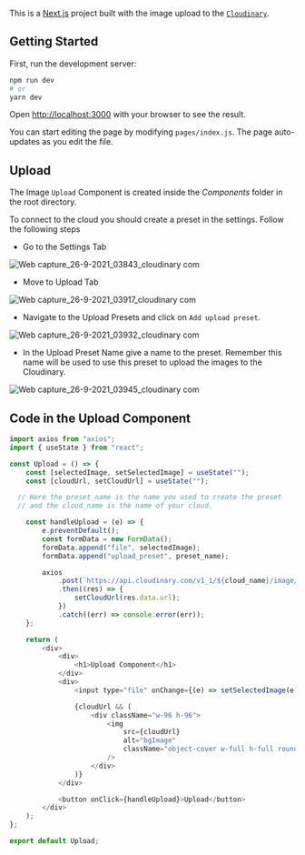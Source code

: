 This is a [Next.js](https://nextjs.org/) project built with the image upload to the [`Cloudinary`](https://cloudinary.com/).

## Getting Started

First, run the development server:

```bash
npm run dev
# or
yarn dev
```

Open [http://localhost:3000](http://localhost:3000) with your browser to see the result.

You can start editing the page by modifying `pages/index.js`. The page auto-updates as you edit the file.

## Upload

The Image `Upload` Component is created inside the *Components* folder in the root directory.

To connect to the cloud you should create a preset in the settings.
Follow the following steps

- Go to the Settings Tab

![Web capture_26-9-2021_03843_cloudinary com](https://user-images.githubusercontent.com/34863222/134783630-88b4619a-2974-48b6-8fda-8669634cb2cc.jpeg)

- Move to Upload Tab

![Web capture_26-9-2021_03917_cloudinary com](https://user-images.githubusercontent.com/34863222/134783631-7711aaa1-0af7-463c-8098-665bf2471b96.jpeg)

- Navigate to the Upload Presets and click on `Add upload preset`.

![Web capture_26-9-2021_03932_cloudinary com](https://user-images.githubusercontent.com/34863222/134783632-6f33d8f9-9df5-4f5d-9a72-8ca6a06869ee.jpeg)

- In the Upload Preset Name give a name to the preset. Remember this name will be used to use this preset to upload the images to the Cloudinary.

![Web capture_26-9-2021_03945_cloudinary com](https://user-images.githubusercontent.com/34863222/134783634-7addc192-1c53-4de4-bd15-67ec233e7fb3.jpeg)

## Code in the Upload Component

```js
import axios from "axios";
import { useState } from "react";

const Upload = () => {
	const [selectedImage, setSelectedImage] = useState("");
	const [cloudUrl, setCloudUrl] = useState("");

  // Here the preset_name is the name you used to create the preset
  // and the cloud_name is the name of your cloud.

	const handleUpload = (e) => {
		e.preventDefault();
		const formData = new FormData();
		formData.append("file", selectedImage);
		formData.append("upload_preset", preset_name);

		axios
			.post(`https://api.cloudinary.com/v1_1/${cloud_name}/image/upload`, formData)
			.then((res) => {
				setCloudUrl(res.data.url);
			})
			.catch((err) => console.error(err));
	};

	return (
		<div>
			<div>
				<h1>Upload Component</h1>
			</div>
			<div>
				<input type="file" onChange={(e) => setSelectedImage(e.target.files[0])} />

				{cloudUrl && (
					<div className="w-96 h-96">
						<img
							src={cloudUrl}
							alt="bgImage"
							className="object-cover w-full h-full rounded-full"
						/>
					</div>
				)}
			</div>

			<button onClick={handleUpload}>Upload</button>
		</div>
	);
};

export default Upload;
```